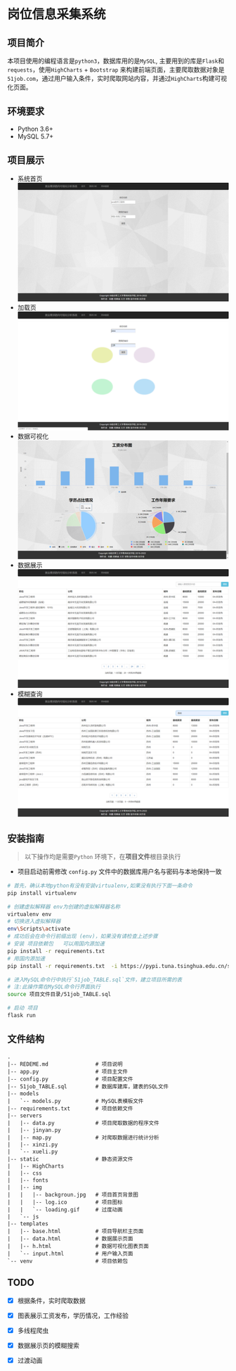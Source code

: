 # 岗位信息采集系统

## 项目简介

本项目使用的编程语言是`python3`，数据库用的是`MySQL`, 主要用到的库是`Flask`和`requests`，使用`HighCharts` + `Bootstrap` 来构建前端页面，主要爬取数据对象是`51job.com`，通过用户输入条件，实时爬取网站内容，并通过`HighCharts`构建可视化页面。

## 环境要求

- Python 3.6+
- MySQL 5.7+

## 项目展示
- 系统首页
![系统首页](static\img\首页.png)
- 加载页
![加载页](static\img\加载页.png)
- 数据可视化
![数据可视化](static\img\可视化.png)
- 数据展示
![数据展示](static\img\数据展示.png)
- 模糊查询
![模糊查询](static\img\模糊查询.png)

## 安装指南

> 以下操作均是需要`Python` 环境下，在**项目文件**根目录执行

- 项目启动前需修改 `config.py` 文件中的数据库用户名与密码与本地保持一致
```bash
# 首先，确认本地python有没有安装virtualenv,如果没有执行下面一条命令
pip install virtualenv
```
```bash
# 创建虚拟解释器 env为创建的虚拟解释器名称
virtualenv env
# 切换进入虚拟解释器 
env\Scripts\activate
# 成功后会在命令行前缀出现 (env)，如果没有请检查上述步骤 
# 安装 项目依赖包   可以用国内源加速
pip install -r requirements.txt
# 用国内源加速
pip install -r requirements.txt  -i https://pypi.tuna.tsinghua.edu.cn/simple
```
```bash
# 进入MySQL命令行中执行`51job_TABLE.sql`文件，建立项目所需的表
# 注:此操作需在MySQL命令行界面执行
source 项目文件目录/51job_TABLE.sql
```
```bash
# 启动 项目
flask run
```



## 文件结构

```
.
|-- REDEME.md				# 项目说明
|-- app.py					# 项目主文件
|-- config.py				# 项目配置文件
|-- 51job_TABLE.sql			# 数据库建库，建表的SQL文件
|-- models
|   `-- models.py			# MySQL表模板文件
|-- requirements.txt		# 项目依赖文件
|-- servers
|   |-- data.py				# 项目爬取数据的程序文件
|   |-- jinyan.py
|   |-- map.py				# 对爬取数据进行统计分析
|   |-- xinzi.py
|   `-- xueli.py
|-- static					# 静态资源文件
|   |-- HighCharts
|   |-- css
|   |-- fonts
|   |-- img
|   |   |-- backgroun.jpg	# 项目首页背景图
|   |   |-- log.ico			# 项目图标
|   |   `-- loading.gif		# 过度动画
|   `-- js
|-- templates
|   |-- base.html			# 项目导航栏主页面
|   |-- data.html			# 数据展示页面
|   |-- h.html				# 数据可视化图表页面
|   `-- input.html			# 用户输入页面
`-- venv					# 项目依赖包

```



## TODO

- [x] 根据条件，实时爬取数据

- [x] 图表展示工资发布，学历情况，工作经验

- [x] 多线程爬虫

- [x] 数据展示页的模糊搜索

- [x] 过渡动画

